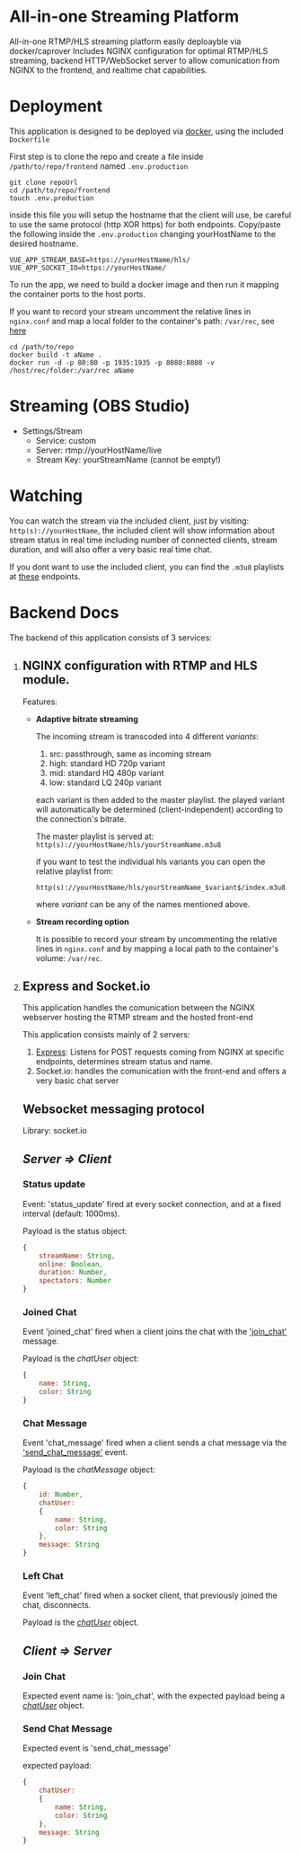 # All-in-one Streaming Platform
All-in-one RTMP/HLS streaming platform easily deploayble via docker/caprover Includes NGINX configuration for optimal RTMP/HLS streaming, backend HTTP/WebSocket server to allow comunication from NGINX to the frontend, and realtime chat capabilities.

# Deployment
This application is designed to be deployed via [docker](https://docs.docker.com/install/), using the included `Dockerfile`

First step is to clone the repo and create a file inside `/path/to/repo/frontend` named `.env.production`

```shell
git clone repoUrl
cd /path/to/repo/frontend
touch .env.production
```

inside this file you will setup the hostname that the client will use, be careful to use the same protocol (http XOR https) for both endpoints.
Copy/paste the following inside the `.env.production` changing yourHostName to the desired hostname.

```
VUE_APP_STREAM_BASE=https://yourHostName/hls/
VUE_APP_SOCKET_IO=https://yourHostName/
```

To run the app, we need to build a docker image and then run it mapping the container ports to the host ports.

If you want to record your stream uncomment the relative lines in `nginx.conf` and map a local folder to the container's path: `/var/rec`, see [here](https://docs.docker.com/storage/volumes/)

```shell
cd /path/to/repo
docker build -t aName .
docker run -d -p 80:80 -p 1935:1935 -p 8080:8080 -v /host/rec/folder:/var/rec aName
```

# Streaming (OBS Studio)

* Settings/Stream 
  * Service: custom
  * Server: rtmp://yourHostName/live
  * Stream Key: yourStreamName (cannot be empty!)

# Watching
You can watch the stream via the included client, just by visiting: `http(s)://yourHostName`, the included client will show information about stream status in real time including number of connected clients, stream duration, and will also offer a very basic real time chat.

If you dont want to use the included client, you can find the `.m3u8` playlists at [these](#playlist-endpoints) endpoints.

# Backend Docs
The backend of this application consists of 3 services:

1. ## NGINX configuration with RTMP and HLS module.

    Features:
    * **Adaptive bitrate streaming**
    
        The incoming stream is transcoded into 4 different *variants*:
        1. src: passthrough, same as incoming stream
        2. high: standard HD 720p variant
        3. mid: standard HQ 480p variant
        4. low: standard LQ 240p variant
   
        each variant is then added to the master playlist.
        the played variant will automatically be determined (client-independent) according to the connection's bitrate.

        <a id="playlist-endpoints"></a>
        The master playlist is served at:
        `http(s)://yourHostName/hls/yourStreamName.m3u8`


        if you want to test the individual hls variants you can open the relative playlist from:

        `http(s)://yourHostName/hls/yourStreamName_$variant$/index.m3u8`

        where $variant$ can be any of the names mentioned above.

    * **Stream recording option**

        It is possible to record your stream by uncommenting the relative lines in `nginx.conf` and by mapping a local path to the container's volume: `/var/rec`.

2. ## Express and Socket.io

    This application handles the comunication between the NGINX webserver hosting the RTMP stream and the hosted front-end

    This application consists mainly of 2 servers:
    1. [Express](https://expressjs.com): Listens for POST requests coming from NGINX at specific endpoints, determines stream status and name.
    2. Socket.io: handles the comunication with the front-end and offers a very basic chat server

    ## Websocket messaging protocol
    Library: socket.io

    ## *Server => Client*

    ### Status update
    Event: 'status_update' fired at every socket connection, and at a fixed interval (default: 1000ms).

    Payload is the status object:
    <a id='status-object'></a>
    ```JavaScript
    {
        streamName: String,
        online: Boolean,
        duration: Number,
        spectators: Number
    }
    ```
    ### Joined Chat
    Event 'joined_chat' fired when a client joins the chat with the ['join_chat'](#join-chat) message.

    Payload is the _chatUser_ object:
    <a id='chat-user-object'></a>
    ```JavaScript
    {
        name: String,
        color: String
    }
    ```
    ### Chat Message
    Event 'chat_message' fired when a client sends a chat message via the ['send_chat_message'](#send-chat-message) event.

    Payload is the _chatMessage_ object:
    <a id='chat-message-object'></a>
    ```JavaScript
    {
        id: Number,
        chatUser:
        {
            name: String,
            color: String
        },
        message: String
    }
    ```
    ### Left Chat
    Event 'left_chat' fired when a socket client, that previously joined the chat, disconnects.

    Payload is the [_chatUser_](#chat-user-object) object.

    ## *Client => Server*

    <a id='join-chat'></a>
    ### Join Chat
    Expected event name is: 'join_chat', with the expected payload being a [_chatUser_](#chat-user-object) object.

    <a id='send-chat-message'></a>
    ### Send Chat Message
    Expected event is 'send_chat_message'

    expected payload:
    ```JavaScript
    {
        chatUser:
        {
            name: String,
            color: String
        },
        message: String
    }
    ```